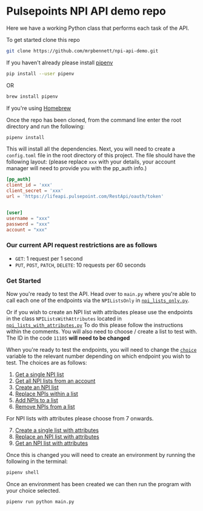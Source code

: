 # Pulsepoints NPI API demo repo

Here we have a working Python class that performs each task of the API.

To get started clone this repo

```bash
git clone https://github.com/mrpbennett/npi-api-demo.git
```

If you haven't already please install
[pipenv](https://pipenv.pypa.io/en/latest/)

```bash
pip install --user pipenv
```

OR

```bash
brew install pipenv
```

If you're using [Homebrew](https://brew.sh/)

Once the repo has been cloned, from the command line enter the root directory
and run the following:

```bash
pipenv install
```

This will install all the dependencies. Next, you will need to create a
`config.toml` file in the root directory of this project. The file should have
the following layout: (please replace `xxx` with your details, your account
manager will need to provide you with the pp_auth info.)

```toml
[pp_auth]
client_id = 'xxx'
client_secret = 'xxx'
url = 'https://lifeapi.pulsepoint.com/RestApi/oauth/token'


[user]
username = "xxx"
password = "xxx"
account = "xxx"
```

### Our current API request restrictions are as follows

- `GET`: 1 request per 1 second
- `PUT`, `POST`, `PATCH`, `DELETE`: 10 requests per 60 seconds

### Get Started

Now you're ready to test the API. Head over to `main.py` where you're able to
call each one of the endpoints via the `NPIListsOnly` in
[`npi_lists_only.py`](https://github.com/mrpbennett/npi-api-demo/blob/main/npi_lists_only.py).

Or if you wish to create an NPI list with attributes please use the endpoints in
the class `NPIListsWithAttributes` located in
[`npi_lists_with_attributes.py`](https://github.com/mrpbennett/npi-api-demo/blob/main/npi_lists_with_attributes.py)
To do this please follow the instructions within the comments. You will also
need to choose / create a list to test with. The ID in the code `11105` **will
need to be changed**

When you're ready to test the endpoints, you will need to change the
[`choice`](https://github.com/mrpbennett/npi-api-demo/blob/07dbb63143cb9393b695c665ef0e5d4dc28d1509/main.py#L25)
variable to the relevant number depending on which endpoint you wish to test.
The choices are as follows:

1. [Get a single NPI list](https://github.com/mrpbennett/npi-api-demo/blob/07dbb63143cb9393b695c665ef0e5d4dc28d1509/npi_lists_only.py#L70)
2. [Get all NPI lists from an account](https://github.com/mrpbennett/npi-api-demo/blob/07dbb63143cb9393b695c665ef0e5d4dc28d1509/npi_lists_only.py#L98)
3. [Create an NPI list](https://github.com/mrpbennett/npi-api-demo/blob/07dbb63143cb9393b695c665ef0e5d4dc28d1509/npi_lists_only.py#L126)
4. [Replace NPIs within a list](https://github.com/mrpbennett/npi-api-demo/blob/07dbb63143cb9393b695c665ef0e5d4dc28d1509/npi_lists_only.py#L164)
5. [Add NPIs to a list](https://github.com/mrpbennett/npi-api-demo/blob/07dbb63143cb9393b695c665ef0e5d4dc28d1509/npi_lists_only.py#L198)
6. [Remove NPIs from a list](https://github.com/mrpbennett/npi-api-demo/blob/07dbb63143cb9393b695c665ef0e5d4dc28d1509/npi_lists_only.py#L234)

For NPI lists with attributes please choose from 7 onwards.

7. [Create a single list with attributes](...)
8. [Replace an NPI list with attributes](...)
9. [Get an NPI list with attributes](...)

Once this is changed you will need to create an environment by running the
following in the terminal:

```bash
pipenv shell
```

Once an environment has been created we can then run the program with your
choice selected.

```bash
pipenv run python main.py
```
